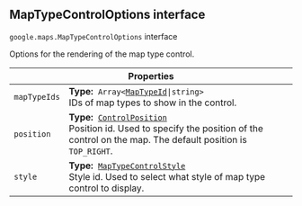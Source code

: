 <h2 id="MapTypeControlOptions"> MapTypeControlOptions interface </h2><p>
<code><span itemprop="path">google.maps</span>.<span itemprop="name">MapTypeControlOptions</span></code>
interface
</p><p>Options for the rendering of the map type control.</p><div class="devsite-table-wrapper"><table class="properties responsive" summary="interface MapTypeControlOptions - Properties">
<thead>
<tr><th colspan="2">Properties</th>
</tr></thead>
<tbody>
<tr id="MapTypeControlOptions.mapTypeIds">
<td><code><span>mapTypeIds</span></code></td>
<td><div><strong>Type:</strong>&nbsp; <code>Array&lt;<a href="https://github.com/amenadiel/google-maps-documentation/blob/master/docs/MapTypeId.md">MapTypeId</a>|string&gt;</code></div>
<div class="desc">IDs of map types to show in the control.</div></td>
</tr>
<tr id="MapTypeControlOptions.position">
<td><code><span>position</span></code></td>
<td><div><strong>Type:</strong>&nbsp; <code><a href="https://github.com/amenadiel/google-maps-documentation/blob/master/docs/ControlPosition.md">ControlPosition</a></code></div>
<div class="desc">Position id. Used to specify the position of the control on the map. The default position is <code>TOP_RIGHT</code>.</div></td>
</tr>
<tr id="MapTypeControlOptions.style">
<td><code><span>style</span></code></td>
<td><div><strong>Type:</strong>&nbsp; <code><a href="https://github.com/amenadiel/google-maps-documentation/blob/master/docs/MapTypeControlStyle.md">MapTypeControlStyle</a></code></div>
<div class="desc">Style id. Used to select what style of map type control to display.</div></td>
</tr>
</tbody>
</table></div>